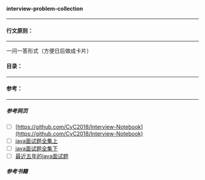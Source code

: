 #### interview-problem-collection
---

#### 行文原则：
---
一问一答形式（方便日后做成卡片）

#### 目录：
---

#### 参考：
---
##### 参考网页
- [ ] [https://github.com/CyC2018/Interview-Notebook](https://github.com/CyC2018/Interview-Notebook)
- [ ] [java面试题全集上](http://blog.csdn.net/jackfrued/article/details/44921941)
- [ ] [java面试题全集下](http://blog.csdn.net/jackfrued/article/details/44931161)
- [ ] [最近五年的java面试题](http://www.importnew.com/17232.html)

##### 参考书籍